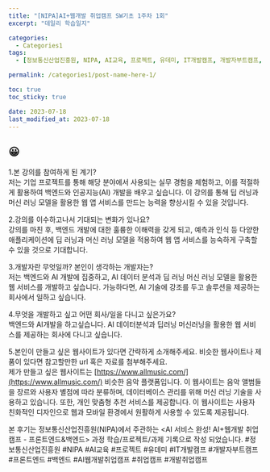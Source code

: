 ```yaml
---
title: "[NIPA]AI+웹개발 취업캠프 SW기초 1주차 1회"
excerpt: "데일리 학습일지"

categories:
  - Categories1
tags:
  - [정보통신산업진흥원, NIPA, AI교육, 프로젝트, 유데미, IT개발캠프, 개발자부트캠프, 프론트엔드, 백엔드, AI웹개발취업캠프, 취업캠프, 개발취업캠프]

permalink: /categories1/post-name-here-1/

toc: true
toc_sticky: true

date: 2023-07-18
last_modified_at: 2023-07-18
---
```


## 😀 

1.본 강의를 참여하게 된 계기? <br>저는 기업 프로젝트를 통해 해당 분야에서 사용되는 실무 경험을 체험하고, 이를 적절하게 활용하여 백엔드와 인공지능(AI) 개발을 배우고 싶습니다. 이 강의를 통해 딥 러닝과 머신 러닝 모델을 활용한 웹 앱 서비스를 만드는 능력을 향상시킬 수 있을 것입니다.

2.강의를 이수하고나서 기대되는 변화가 있나요? <br>강의를 마친 후, 백엔드 개발에 대한 훌륭한 이해력을 갖게 되고, 예측과 인식 등 다양한 애플리케이션에 딥 러닝과 머신 러닝 모델을 적용하여 웹 앱 서비스를 능숙하게 구축할 수 있을 것으로 기대합니다.

3.개발자란 무엇일까? 본인이 생각하는 개발자는? <br>저는 백엔드와 AI 개발에 집중하고, AI 데이터 분석과 딥 러닝 머신 러닝 모델을 활용한 웹 서비스를 개발하고 싶습니다. 가능하다면, AI 기술에 강조를 두고 솔루션을 제공하는 회사에서 일하고 싶습니다.

4.무엇을 개발하고 싶고 어떤 회사/일을 다니고 싶은가요? <br>
백엔드와 AI개발을 하고싶습니다.
AI 데이터분석과 딥러닝 머신러닝을 활용한 웹 서비스를 제공하는 회사에 다니고 싶습니다.


5.본인이 만들고 싶은 웹사이트가 있다면 간략하게 소개해주세요. 비슷한 웹사이트나 제품이 있다면 참고할만한 url 혹은 자료를 첨부해주세요. <br>
제가 만들고 싶은 웹사이트는 [https://www.allmusic.com/](https://www.allmusic.com/) 비슷한 음악 플랫폼입니다. 이 웹사이트는 음악 앨범들을 장르와 사용자 별점에 따라 분류하며, 데이터베이스 관리를 위해 머신 러닝 기술을 사용하고 있습니다. 또한, 개인 맞춤형 추천 서비스를 제공합니다. 이 웹사이트는 사용자 친화적인 디자인으로 웹과 모바일 환경에서 원활하게 사용할 수 있도록 제공됩니다.

  본 후기는 정보통신산업진흥원(NIPA)에서 주관하는 <AI 서비스 완성! AI+웹개발 취업캠프 - 프론트엔드&백엔드> 과정 학습/프로젝트/과제 기록으로 작성 되었습니다. #정보통신산업진흥원 #NIPA #AI교육 #프로젝트 #유데미 #IT개발캠프 #개발자부트캠프 #프론트엔드 #백엔드 #AI웹개발취업캠프 #취업캠프 #개발취업캠프   
